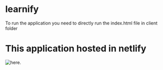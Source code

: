 # learnify
To run the application you need to directly run the index.html file in client folder

# This application hosted in netlify
![here](https://learrnify.netlify.app/).
